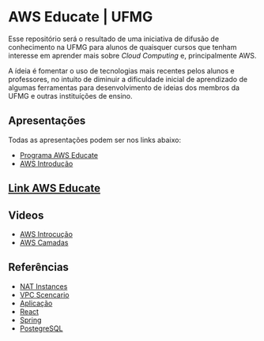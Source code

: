 # AWS Educate | UFMG 

Esse repositório será o resultado de uma iniciativa de difusão de conhecimento na UFMG para alunos de quaisquer cursos que tenham interesse em aprender mais sobre _Cloud Computing_ e, principalmente AWS.

A ídeia é fomentar o uso de tecnologias mais recentes pelos alunos e professores, no intuíto de diminuir a dificuldade inicial de aprendizado de algumas ferramentas para desenvolvimento de ideias dos membros da UFMG e outras instituíções de ensino.

## Apresentações
Todas as apresentações podem ser nos links abaixo:
* [Programa AWS Educate](https://bit.ly/awseducate-ffr)
* [AWS Introdução](https://bit.ly/slide-aws-intro)

## [Link AWS Educate](https://bit.ly/aws-edu-ffr)

## Videos
* [AWS Introcução](https://bit.ly/ffr-aws-intro)
* [AWS Camadas]()

## Referências
* [NAT Instances](https://docs.aws.amazon.com/vpc/latest/userguide/VPC_NAT_Instance.html)
* [VPC Scencario](https://docs.aws.amazon.com/vpc/latest/userguide/VPC_Scenario2.html)
* [Aplicação](https://www.devdiaries.net)
* [React](https://create-react-app.dev/)
* [Spring](https://start.spring.io/)
* [PostegreSQL](https://www.postgresql.org/)
